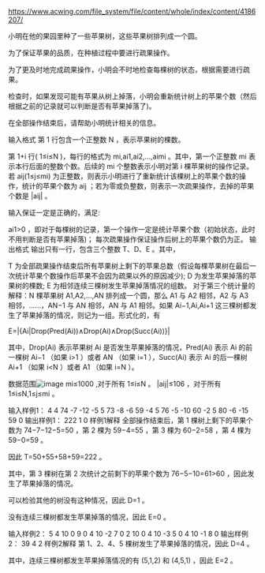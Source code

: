 https://www.acwing.com/file_system/file/content/whole/index/content/4186207/

小明在他的果园里种了一些苹果树，这些苹果树排列成一个圆。

为了保证苹果的品质，在种植过程中要进行疏果操作。

为了更及时地完成疏果操作，小明会不时地检查每棵树的状态，根据需要进行疏果。

检查时，如果发现可能有苹果从树上掉落，小明会重新统计树上的苹果个数（然后根据之前的记录就可以判断是否有苹果掉落了)。

在全部操作结束后，请帮助小明统计相关的信息。

输入格式
第 1
 行包含一个正整数 N
，表示苹果树的棵数。

第 1+i
 行( 1≤i≤N
)，每行的格式为 mi,ai1,ai2,…,aimi
。其中，第一个正整数 mi
 表示本行后面的整数个数。后续的 mi
 个整数表示小明对第 i
 棵苹果树的操作记录。若 aij(1≤j≤mi)
 为正整数，则表示小明进行了重新统计该棵树上的苹果个数的操作，统计的苹果个数为 aij
；若为零或负整数，则表示一次疏果操作，去掉的苹果个数是 |aij|
。

输入保证一定是正确的，满足:

ai1>0
，即对于每棵树的记录，第一个操作一定是统计苹果个数（初始状态，此时不用判断是否有苹果掉落)；
每次疏果操作保证操作后树上的苹果个数仍为正。
输出格式
输出只有一行，包含三个整数 T、D、E
。其中，

T
 为全部疏果操作结束后所有苹果树上剩下的苹果总数（假设每棵苹果树在最后一次统计苹果个数操作后苹果不会因为疏果以外的原因减少);
D
 为发生苹果掉落的苹果树的棵数;
E
 为相邻连续三棵树发生苹果掉落情况的组数。
对于第三个统计量的解释：N
 棵苹果树 A1,A2,…,AN
 排列成一个圆，那么 A1
 与 A2
 相邻，A2
 与 A3
 相邻，......，AN−1
 与 AN
 相邻，AN
 与 A1
 相邻。如果 Ai−1,Ai,Ai+1
 这三棵树都发生了苹果掉落的情况，则记为一组。形式化的，有

E=|{Ai|Drop(Pred(Ai))∧Drop(Ai)∧Drop(Succ(Ai))}|

其中，Drop(Ai)
 表示苹果树 Ai
 是否发生苹果掉落的情况，Pred(Ai)
 表示 Ai
 的前一棵树 Ai−1
 （如果 i>1
）或者 AN
（如果 i=1
），Succ(Ai)
 表示 Ai
 的后一棵树 Ai+1
（如果 i<N
）或者 A1
（如果 i=N
）。

数据范围![image](https://github.com/user-attachments/assets/ed3f01c0-805e-4a00-9853-ddfb27fcb59c)
mi≤1000
,对于所有 1≤i≤N
。
|aij|≤106
，对于所有 1≤i≤N,1≤j≤mi
。

输入样例1：
4
4 74 -7 -12 -5
5 73 -8 -6 59 -4
5 76 -5 -10 60 -2
5 80 -6 -15 59 0
输出样例1：
222 1 0
样例1解释
全部操作结束后，第 1
 棵树上剩下的苹果个数为 74−7−12−5=50
，第 2
 棵为 59−4=55
，第 3
 棵为 60−2=58
，第 4
 棵为 59−0=59
。

因此 T=50+55+58+59=222
。

其中，第 3
 棵树在第 2
 次统计之前剩下的苹果个数为 76−5−10=61>60
，因此发生了苹果掉落的情况。

可以检验其他的树没有这种情况，因此 D=1
。

没有连续三棵树都发生苹果掉落的情况，因此 E=0
。

输入样例2：
5
4 10 0 9 0
4 10 -2 7 0
2 10 0
4 10 -3 5 0
4 10 -1 8 0
输出样例2：
39 4 2
样例2解释
第 1、2、4、5
 棵树发生了苹果掉落的情况，因此 D=4
。

其中，连续三棵树都发生苹果掉落情况的有 (5,1,2)
 和 (4,5,1)
，因此 E=2
。
